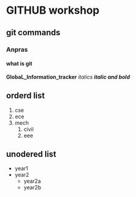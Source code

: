 # GITHUB workshop
## git commands
### Anpras 
#### what is git
**GlobaL_Information_tracker**
_italics_
_**italic and bold**_
## orderd list
1. cse
2. ece
3. mech
   1. civil
   2. eee
  
## unodered list
 - year1
 - year2
    * year2a
    * year2b
